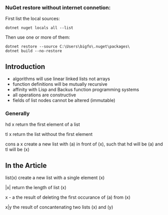 
### NuGet restore without internet connetion: 

First list the local sources: 

    dotnet nuget locals all --list

Then use one or more of them:

    dotnet restore --source C:\Users\bigfo\.nuget\packages\
    dotnet build --no-restore

## Introduction

* algorithms will use linear linked lists not arrays
* function definitions will be mutually recursive
* affinity with Lisp and Backus function programming systems
* all operations are constructive
* fields of list nodes cannot be altered (immutable) 

### Generally

hd x 
    return the first element of a list

tl x 
    return the list without the first element

cons a x 
    create a new list with (a) in front of (x), such that hd will be (a) and tl will be (x)

## In the Article

list(x) 
    create a new list with a single element (x)

|x|
    return the length of list (x)

x - a
    the result of deleting the first occurance of (a) from (x)

x|y
    the result of concantenating two lists (x) and (y)

